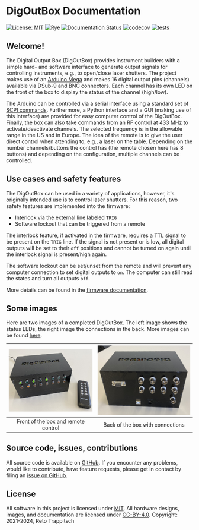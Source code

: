 # DigOutBox Documentation

[![License: MIT](https://img.shields.io/badge/License-MIT-blue.svg)](https://opensource.org/licenses/MIT)
[![Rye](https://img.shields.io/endpoint?url=https://raw.githubusercontent.com/mitsuhiko/rye/main/artwork/badge.json)](https://rye-up.com)
[![Documentation Status](https://readthedocs.org/projects/digoutbox/badge/?version=latest)](https://digoutbox.readthedocs.io/en/latest/?badge=latest)
[![codecov](https://codecov.io/gh/galactic-forensics/DigOutBox/graph/badge.svg?token=R4VQOKG1IR)](https://codecov.io/gh/galactic-forensics/DigOutBox)
[![tests](https://github.com/galactic-forensics/DigOutBox/actions/workflows/package_testing.yml/badge.svg)](https://github.com/galactic-forensics/DigOutBox/actions/workflows/package_testing.yml)

## Welcome!
The Digital Output Box (DigOutBox) provides instrument builders with a simple hard- and software interface
to generate output signals for controlling instruments,
e.g., to open/close laser shutters.
The project makes use of an
[Arduino Mega](https://store.arduino.cc/products/arduino-mega-2560-rev3)
and makes 16 digital output pins (channels) available via
DSub-9 and BNC connectors.
Each channel has its own LED on the front of the box
to display the status of the channel (high/low).

The Arduino can be controlled via a serial interface using a standard set of
[SCPI commands](https://en.wikipedia.org/wiki/Standard_Commands_for_Programmable_Instruments).
Furthermore,
a Python interface
and a GUI (making use of this interface)
are provided for easy computer control of the DigOutBox.
Finally,
the box can also take commands from an RF control at 433 MHz
to activate/deactivate channels.
The selected frequency
is in the allowable range in the US and in Europe.
The idea of the remote is to give the user direct control
when attending to, e.g., a laser on the table.
Depending on the number channels/buttons the control has
(the remote chosen here has 8 buttons)
and depending on the configuration,
multiple channels can be controlled.

## Use cases and safety features

The DigOutBox can be used in a variety of applications,
however,
it's originally intended use is to control laser shutters.
For this reason,
two safety features are implemented into the firmware:

- Interlock via the external line labeled `TRIG`
- Software lockout that can be triggered from a remote

The interlock feature,
if activated in the firmware,
requires a TTL signal to be present on the `TRIG` line.
If the signal is not present or is low,
all digital outputs will be set to their `off` positions
and cannot be turned on again
until the interlock signal is present/high again.

The software lockout can be set/unset from the remote
and will prevent any computer connection
to set digital outputs to `on`.
The computer can still read the states and turn all outputs `off`.

More details can be found in the
[firmware documentation](firmware.md).

## Some images

Here are two images of a completed DigOutBox.
The left image shows the status LEDs,
the right image the connections in the back.
More images can be found [here](images.md).

| [<img src="img/boxes/gfl002_setup_small.jpeg" width="600">](img/boxes/gfl002_setup.jpeg) | [<img src="img/boxes/gfl002_back_top.jpeg" width="600">](img/boxes/gfl002_back_top.jpeg) |
|:----------------------------------------------------------------------------------------:|:----------------------------------------------------------------------------------------:|
|                           Front of the box and remote control                            |                             Back of the box with connections                             |



## Source code, issues, contributions

All source code is available on
[GitHub](https://github.com/galactic-forensics/DigOutBox).
If you encounter any problems,
would like to contribute,
have feature requests,
please get in contact by filing an
[issue on GitHub](https://github.com/galactic-forensics/DigOutBox/issues).

## License

All software in this project is licensed under [MIT](LICENSE).
All hardware designs, images, and documentation are licensed under [CC-BY-4.0](LICENSE_CC-BY-4.0).
Copyright: 2021-2024, Reto Trappitsch
